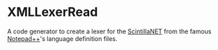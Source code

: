 # XMLLexerRead
A code generator to create a lexer for the [ScintillaNET](https://github.com/jacobslusser/ScintillaNET) from the famous [Notepad++](https://notepad-plus-plus.org)'s language definition files.
